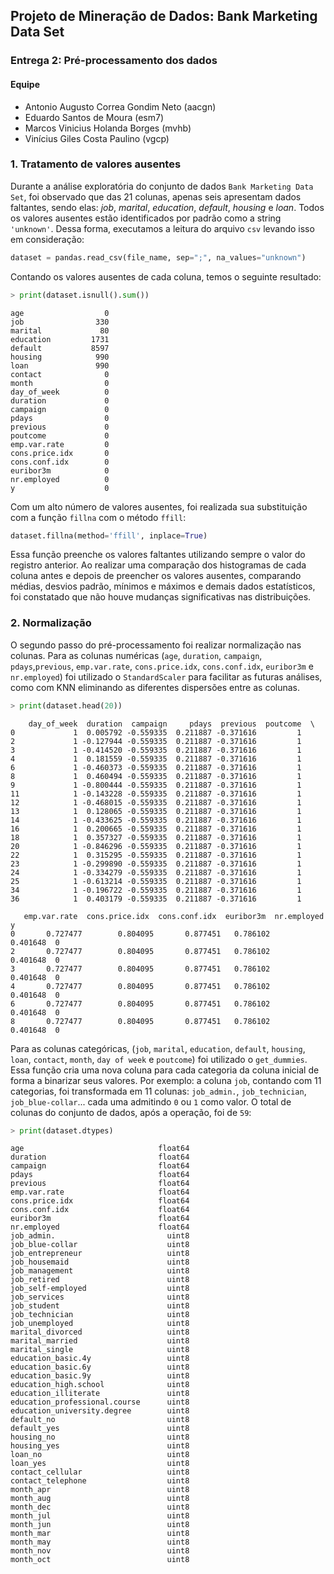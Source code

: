 ## Projeto de Mineração de Dados: Bank Marketing Data Set

### Entrega 2: Pré-processamento dos dados

#### Equipe
* Antonio Augusto Correa Gondim Neto (aacgn)
* Eduardo Santos de Moura (esm7)
* Marcos Vinicius Holanda Borges (mvhb)
* Vinícius Giles Costa Paulino (vgcp)

### 1. Tratamento de valores ausentes
Durante a análise exploratória do conjunto de dados `Bank Marketing Data Set`, foi observado que das 21 colunas, apenas seis apresentam dados faltantes, sendo elas: *job*, *marital*, *education*, *default*, *housing* e *loan*. Todos os valores ausentes estão identificados por padrão como a string `'unknown'`. Dessa forma, executamos a leitura do arquivo `csv` levando isso em consideração:

```python
dataset = pandas.read_csv(file_name, sep=";", na_values="unknown")
```
Contando os valores ausentes de cada coluna, temos o seguinte resultado:

```python
> print(dataset.isnull().sum())
```

```
age                  0
job                330
marital             80
education         1731
default           8597
housing            990
loan               990
contact              0
month                0
day_of_week          0
duration             0
campaign             0
pdays                0
previous             0
poutcome             0
emp.var.rate         0
cons.price.idx       0
cons.conf.idx        0
euribor3m            0
nr.employed          0
y                    0
```
Com um alto número de valores ausentes, foi realizada sua substituição com a função `fillna` com o método `ffill`:
```python
dataset.fillna(method='ffill', inplace=True)
```
Essa função preenche os valores faltantes utilizando sempre o valor do registro anterior. Ao realizar uma comparação dos histogramas de cada coluna antes e depois de preencher os valores ausentes, comparando médias, desvios padrão, mínimos e máximos e demais dados estatísticos, foi constatado que não houve mudanças significativas nas distribuições.

### 2. Normalização
O segundo passo do pré-processamento foi realizar normalização nas colunas. Para as colunas numéricas (`age`, `duration`, `campaign`, `pdays`,`previous`, `emp.var.rate`, `cons.price.idx`, `cons.conf.idx`, `euribor3m` e `nr.employed`) foi utilizado o `StandardScaler` para facilitar as futuras análises, como com KNN eliminando as diferentes dispersões entre as colunas.

```python
> print(dataset.head(20))
```

```
    day_of_week  duration  campaign     pdays  previous  poutcome  \
0             1  0.005792 -0.559335  0.211887 -0.371616         1  
2             1 -0.127944 -0.559335  0.211887 -0.371616         1  
3             1 -0.414520 -0.559335  0.211887 -0.371616         1  
4             1  0.181559 -0.559335  0.211887 -0.371616         1  
6             1 -0.460373 -0.559335  0.211887 -0.371616         1  
8             1  0.460494 -0.559335  0.211887 -0.371616         1  
9             1 -0.800444 -0.559335  0.211887 -0.371616         1  
11            1 -0.143228 -0.559335  0.211887 -0.371616         1  
12            1 -0.468015 -0.559335  0.211887 -0.371616         1  
13            1  0.128065 -0.559335  0.211887 -0.371616         1  
14            1 -0.433625 -0.559335  0.211887 -0.371616         1  
16            1  0.200665 -0.559335  0.211887 -0.371616         1  
18            1  0.357327 -0.559335  0.211887 -0.371616         1  
20            1 -0.846296 -0.559335  0.211887 -0.371616         1  
22            1  0.315295 -0.559335  0.211887 -0.371616         1  
23            1 -0.299890 -0.559335  0.211887 -0.371616         1  
24            1 -0.334279 -0.559335  0.211887 -0.371616         1  
25            1 -0.613214 -0.559335  0.211887 -0.371616         1  
34            1 -0.196722 -0.559335  0.211887 -0.371616         1  
36            1  0.403179 -0.559335  0.211887 -0.371616         1  

   emp.var.rate  cons.price.idx  cons.conf.idx  euribor3m  nr.employed  y  
0       0.727477        0.804095       0.877451   0.786102     0.401648  0  
2       0.727477        0.804095       0.877451   0.786102     0.401648  0  
3       0.727477        0.804095       0.877451   0.786102     0.401648  0  
4       0.727477        0.804095       0.877451   0.786102     0.401648  0  
6       0.727477        0.804095       0.877451   0.786102     0.401648  0  
8       0.727477        0.804095       0.877451   0.786102     0.401648  0  

```
Para as colunas categóricas, (`job`, `marital`, `education`, `default`, `housing`, `loan`, `contact`, `month`, `day of week` e `poutcome`) foi utilizado o `get_dummies`. Essa função cria uma nova coluna para cada categoria da coluna inicial de forma a binarizar seus valores. Por exemplo: a coluna `job`, contando com 11 categorias, foi transformada em 11 colunas: `job_admin.`, `job_technician`, `job_blue-collar`... cada uma admitindo `0` ou `1` como valor. O total de colunas do conjunto de dados, após a operação, foi de `59`:
```python
> print(dataset.dtypes)
```
```
age                              float64
duration                         float64
campaign                         float64
pdays                            float64
previous                         float64
emp.var.rate                     float64
cons.price.idx                   float64
cons.conf.idx                    float64
euribor3m                        float64
nr.employed                      float64
job_admin.                         uint8
job_blue-collar                    uint8
job_entrepreneur                   uint8
job_housemaid                      uint8
job_management                     uint8
job_retired                        uint8
job_self-employed                  uint8
job_services                       uint8
job_student                        uint8
job_technician                     uint8
job_unemployed                     uint8
marital_divorced                   uint8
marital_married                    uint8
marital_single                     uint8
education_basic.4y                 uint8
education_basic.6y                 uint8
education_basic.9y                 uint8
education_high.school              uint8
education_illiterate               uint8
education_professional.course      uint8
education_university.degree        uint8
default_no                         uint8
default_yes                        uint8
housing_no                         uint8
housing_yes                        uint8
loan_no                            uint8
loan_yes                           uint8
contact_cellular                   uint8
contact_telephone                  uint8
month_apr                          uint8
month_aug                          uint8
month_dec                          uint8
month_jul                          uint8
month_jun                          uint8
month_mar                          uint8
month_may                          uint8
month_nov                          uint8
month_oct                          uint8
```

